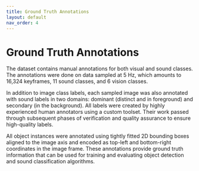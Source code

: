 ```yaml
---
title: Ground Truth Annotations
layout: default
nav_order: 4
---
```

# Ground Truth Annotations

The dataset contains manual annotations for both visual and sound classes. The annotations were done on data sampled at 5 Hz, which amounts to 16,324 keyframes, 11 sound classes, and 6 vision classes.

In addition to image class labels, each sampled image was also annotated with sound labels in two domains: dominant (distinct and in foreground) and secondary (in the background). All labels were created by highly experienced human annotators using a custom toolset. Their work passed through subsequent phases of verification and quality assurance to ensure high-quality labels.

All object instances were annotated using tightly fitted 2D bounding boxes aligned to the image axis and encoded as top-left and bottom-right coordinates in the image frame. These annotations provide ground truth information that can be used for training and evaluating object detection and sound classification algorithms.
